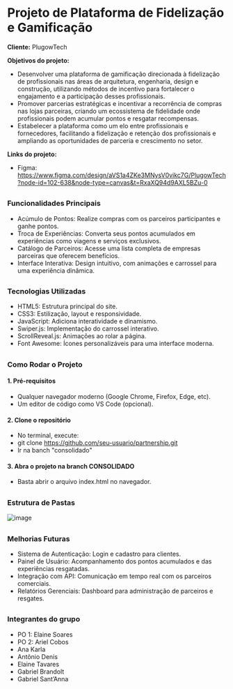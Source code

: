 # Projeto de Plataforma de Fidelização e Gamificação

**Cliente:** PlugowTech

**Objetivos do projeto:** 
- Desenvolver uma plataforma de gamificação direcionada à fidelização de profissionais nas áreas de arquitetura, engenharia, design e construção, utilizando métodos de incentivo para fortalecer o engajamento e a participação desses profissionais.
- Promover parcerias estratégicas e incentivar a recorrência de compras nas lojas parceiras, criando um ecossistema de fidelidade onde profissionais podem acumular pontos e resgatar recompensas.
- Estabelecer a plataforma como um elo entre profissionais e fornecedores, facilitando a fidelização e retenção dos profissionais e ampliando as oportunidades de parceria e crescimento no setor.

**Links do projeto:**
- Figma: https://www.figma.com/design/aVS1a4ZKe3MNysV0vikc7G/PlugowTech?node-id=102-638&node-type=canvas&t=RxaXQ94d9AXL5BZu-0

##
### Funcionalidades Principais
- Acúmulo de Pontos: Realize compras com os parceiros participantes e ganhe pontos.
- Troca de Experiências: Converta seus pontos acumulados em experiências como viagens e serviços exclusivos.
- Catálogo de Parceiros: Acesse uma lista completa de empresas parceiras que oferecem benefícios.
- Interface Interativa: Design intuitivo, com animações e carrossel para uma experiência dinâmica.

##
### Tecnologias Utilizadas
- HTML5: Estrutura principal do site.
- CSS3: Estilização, layout e responsividade.
- JavaScript: Adiciona interatividade e dinamismo.
- Swiper.js: Implementação do carrossel interativo.
- ScrollReveal.js: Animações ao rolar a página.
- Font Awesome: Ícones personalizáveis para uma interface moderna.

##
### Como Rodar o Projeto
#### 1. Pré-requisitos
- Qualquer navegador moderno (Google Chrome, Firefox, Edge, etc).
- Um editor de código como VS Code (opcional).
 
#### 2. Clone o repositório
- No terminal, execute:
- git clone https://github.com/seu-usuario/partnership.git
- Ir na banch "consolidado"

#### 3. Abra o projeto na branch CONSOLIDADO
- Basta abrir o arquivo index.html no navegador.

##
### Estrutura de Pastas
![image](https://github.com/user-attachments/assets/0aa5468a-0d61-4d2d-8971-88f85e12dcdf)

##
### Melhorias Futuras
- Sistema de Autenticação: Login e cadastro para clientes.
- Painel de Usuário: Acompanhamento dos pontos acumulados e das experiências resgatadas.
- Integração com API: Comunicação em tempo real com os parceiros comerciais.
- Relatórios Gerenciais: Dashboard para administração de parceiros e resgates.

##
### Integrantes do grupo
- PO 1: Elaine Soares
- PO 2: Ariel Cobos
- Ana Karla
- Antônio Denis
- Elaine Tavares
- Gabriel Brandolt
- Gabriel Sant’Anna
